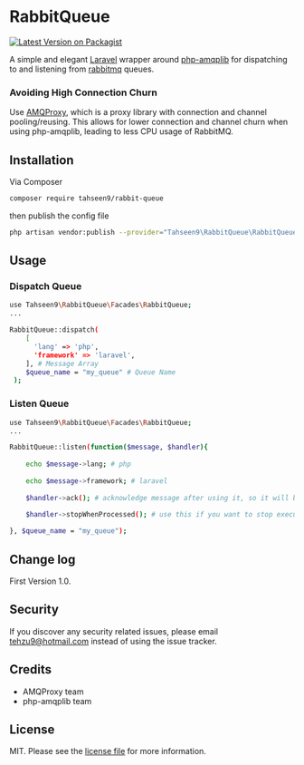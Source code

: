 # RabbitQueue

[![Latest Version on Packagist][ico-version]][link-packagist]

A simple and elegant <a href="https://laravel.com" target="_blank">Laravel<a/> wrapper around <a href="https://github.com/php-amqplib/php-amqplib" target="_blank">php-amqplib</a> for dispatching to and listening from <a href="https://www.rabbitmq.com/" target="_blank">rabbitmq</a> queues.
### Avoiding High Connection Churn
Use <a href="https://laravel.com" target="_blank">AMQProxy<a/>, which is a proxy library with connection and channel pooling/reusing. This allows for lower connection and channel churn when using php-amqplib, leading to less CPU usage of RabbitMQ. 

## Installation

Via Composer

```bash
composer require tahseen9/rabbit-queue
```
then publish the config file
```bash
php artisan vendor:publish --provider="Tahseen9\RabbitQueue\RabbitQueueServiceProvider"
```

## Usage

### Dispatch Queue

```bash
use Tahseen9\RabbitQueue\Facades\RabbitQueue;
...

RabbitQueue::dispatch(
    [
      'lang' => 'php',
      'framework' => 'laravel',
    ], # Message Array
    $queue_name = "my_queue" # Queue Name
 );
```

### Listen Queue

```bash
use Tahseen9\RabbitQueue\Facades\RabbitQueue;
...

RabbitQueue::listen(function($message, $handler){
    
    echo $message->lang; # php
    
    echo $message->framework; # laravel
    
    $handler->ack(); # acknowledge message after using it, so it will be removed from the queue
    
    $handler->stopWhenProcessed(); # use this if you want to stop execution after listening the whole queue    

}, $queue_name = "my_queue");
```


## Change log

First Version 1.0.

## Security

If you discover any security related issues, please email tehzu9@hotmail.com instead of using the issue tracker.

## Credits

- AMQProxy team
- php-amqplib team

## License

MIT. Please see the [license file](license.md) for more information.

[ico-version]: https://img.shields.io/packagist/v/tahseen9/rabbit-queue.svg?style=flat-square
[ico-downloads]: https://img.shields.io/packagist/dt/tahseen9/rabbit-queue.svg?style=flat-square
[ico-travis]: https://img.shields.io/travis/tahseen9/rabbit-queue/master.svg?style=flat-square
[ico-styleci]: https://styleci.io/repos/12345678/shield

[link-packagist]: https://packagist.org/packages/tahseen9/rabbit-queue
[link-downloads]: https://packagist.org/packages/tahseen9/rabbit-queue
[link-travis]: https://travis-ci.org/tahseen9/rabbit-queue
[link-styleci]: https://styleci.io/repos/12345678
[link-author]: https://github.com/tahseen9
[link-contributors]: ../../contributors
